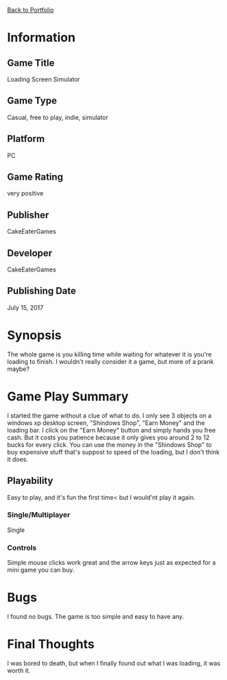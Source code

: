 [Back to Portfolio](portfolio.md)

# Information
## Game Title
Loading Screen Simulator
## Game Type
Casual, free to play, indie, simulator
## Platform
PC
## Game Rating
very positive
## Publisher
CakeEaterGames
## Developer
CakeEaterGames
## Publishing Date
July 15, 2017
# Synopsis
The whole game is you killing time while waiting for whatever it is you're loading to finish. I wouldn't really consider it a game, but more of a prank maybe?

# Game Play Summary
I started the game without a clue of what to do. I only see 3 objects on a windows xp desktop screen, "Shindows Shop", "Earn Money" and the loading bar. I click on the "Earn Money" button and simply hands you free cash. But it costs you patience because it only gives you around 2 to 12 bucks for every click. You can use the money in the "Shindows Shop" to buy expensive stuff that's suppost to speed of the loading, but I don't think it does.
## Playability
Easy to play, and it's fun the first time< but I would'nt play it again.
### Single/Multiplayer
Single
### Controls
Simple mouse clicks work great and the arrow keys just as expected for a mini game you can buy.

# Bugs
I found no bugs. The game is too simple and easy to have any.
# Final Thoughts
I was bored to death, but when I finally found out what I was loading, it was worth it.
